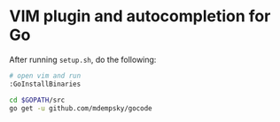 # VIM plugin and autocompletion for Go

After running `setup.sh`, do the following:

```bash
# open vim and run
:GoInstallBinaries

cd $GOPATH/src
go get -u github.com/mdempsky/gocode
```
